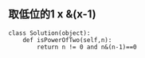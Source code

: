 ## 取低位的1 x &(x-1)

```
class Solution(object):
    def isPowerOfTwo(self,n):
        return n != 0 and n&(n-1)==0
```